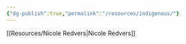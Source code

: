 ```yaml
---
{"dg-publish":true,"permalink":"/resources/indigenous/"}
---
```



[[Resources/Nicole Redvers\|Nicole Redvers]]
